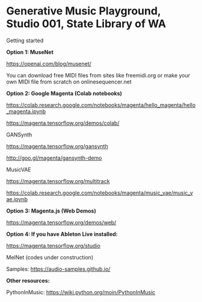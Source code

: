 # Generative Music Playground, Studio 001, State Library of WA
Getting started

<b>Option 1: MuseNet</b>

https://openai.com/blog/musenet/

You can download free MIDI files from sites like freemidi.org
or make your own MIDI file from scratch on onlinesequencer.net

<b>Option 2: Google Magenta (Colab notebooks)</b>

https://colab.research.google.com/notebooks/magenta/hello_magenta/hello_magenta.ipynb

https://magenta.tensorflow.org/demos/colab/

GANSynth

https://magenta.tensorflow.org/gansynth

http://goo.gl/magenta/gansynth-demo

MusicVAE

https://magenta.tensorflow.org/multitrack

https://colab.research.google.com/notebooks/magenta/music_vae/music_vae.ipynb


<b>Option 3: Magenta.js (Web Demos)</b>

https://magenta.tensorflow.org/demos/web/


<b>Option 4: If you have Ableton Live installed:</b>

https://magenta.tensorflow.org/studio

MelNet (codes under construction)

Samples: https://audio-samples.github.io/

<b>Other resources:</b>

PythonInMusic: https://wiki.python.org/moin/PythonInMusic

